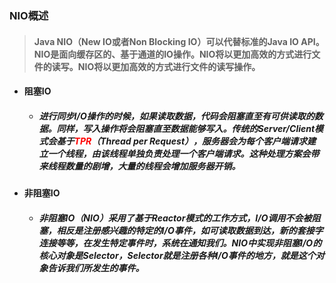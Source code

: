 ### NIO概述



> #### Java NIO（New IO或者Non Blocking IO）可以代替标准的Java IO API。NIO是面向缓存区的、基于通道的IO操作。NIO将以更加高效的方式进行文件的读写。NIO将以更加高效的方式进行文件的读写操作。







- #### 阻塞IO

  - ##### 进行同步I/O操作的时候，如果读取数据，代码会阻塞直至有可供读取的数据。同样，写入操作将会阻塞直至数据能够写入。传统的Server/Client模式会基于<font color='red'>TPR</font>（Thread per Request），服务器会为每个客户端请求建立一个线程，由该线程单独负责处理一个客户端请求。这种处理方案会带来线程数量的剧增，大量的线程会增加服务器开销。





- #### 非阻塞IO

  - ##### 非阻塞IO（NIO）采用了基于Reactor模式的工作方式，I/O调用不会被阻塞，相反是注册感兴趣的特定的I/O事件，如可读取数据到达，新的套接字连接等等，在发生特定事件时，系统在通知我们。NIO中实现非阻塞I/O的核心对象是Selector，Selector就是注册各种I/O事件的地方，就是这个对象告诉我们所发生的事件。

  